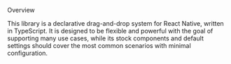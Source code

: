 Overview

This library is a declarative drag-and-drop system for React Native, written in TypeScript. It is designed to be flexible and powerful with the goal of supporting many use cases, while its stock components and default settings should cover the most common scenarios with minimal configuration.

